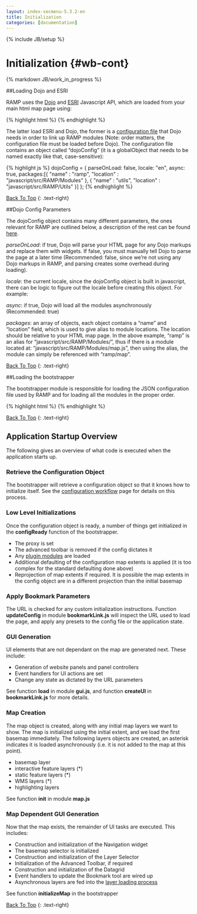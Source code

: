 ```yaml
---
layout: index-secmenu-5.3.2-en
title: Initialization
categories: [documentation]
---
```

{% include JB/setup %}

<a name="top" />

# Initialization {#wb-cont}

{% markdown JB/work_in_progress %}

<div class="toc"></div>

##Loading Dojo and ESRI

RAMP uses the [Dojo](http://dojotoolkit.org/) and [ESRI](https://developers.arcgis.com/javascript/) Javascript API, which are loaded from your main html map page using:

{% highlight html %}
	<script type="text/javascript" src="./javascript/src/RAMP/RAMP-starter.js"></script>
	<script src="http://js.arcgis.com/3.8/" type="text/javascript"></script>
{% endhighlight %}

The latter load ESRI and Dojo, the former is a [configuration file](http://dojotoolkit.org/reference-guide/1.9/dojo/_base/config.html) that Dojo needs in order to link up RAMP modules (Note: order matters, the configuration file must be loaded before Dojo). The configuration file contains an object called “dojoConfig” (it is a globalObject that needs to be named exactly like that, case-sensitive):

{% highlight js %}
	dojoConfig = {
		parseOnLoad: false,
		locale: "en",
		async: true,
		packages:[{
			"name" : "ramp",
			"location" : "javascript/src/RAMP/Modules"
		},
		{
			"name" : "utils",
			"location" : "javascript/src/RAMP/Utils"
		}]
	};
{% endhighlight %}

[Back To Top](#top)
{: .text-right}

##Dojo Config Parameters

The dojoConfig object contains many different parameters, the ones relevant for RAMP are outlined below, a description of the rest can be found [here](http://dojotoolkit.org/reference-guide/1.9/dojo/_base/config.html).

_parseOnLoad_: if true, Dojo will parse your HTML page for any Dojo markups and replace them with widgets. If false, you must manually tell Dojo to parse the page at a later time (Recommended: false, since we’re not using any Dojo markups in RAMP, and parsing creates some overhead during loading).

_locale_: the current locale, since the dojoConfig object is built in javascript, there can be logic to figure out the locale before creating this object. For example:

_async_: if true, Dojo will load all the modules asynchronously (Recommended: true)

_packages_: an array of objects, each object contains a “name” and “location” field, which is used to give alias to module locations. The location should be relative to your HTML map page. In the above example, “ramp” is an alias for “javascript/src/RAMP/Modules/”, thus if there is a module located at: “javascript/src/RAMP/Modules/map.js”, then using the alias, the module can simply be referenced with “ramp/map”.

[Back To Top](#top)
{: .text-right}

##Loading the bootstrapper

The bootstrapper module is responsible for loading the JSON configuration file used by RAMP and for loading all the modules in the proper order.

{% highlight html %}
	<script type="text/javascript" src="./javascript/src/RAMP/bootstrapper.js"></script>
{% endhighlight %}

[Back To Top](#top)
{: .text-right}

## Application Startup Overview

The following gives an overview of what code is executed when the application starts up.

### Retrieve the Configuration Object

The bootstrapper will retrieve a configuration object so that it knows how to initialize itself.  See the [configuration workflow](configuration-flow-en.html) page for details on this process.

### Low Level Initializations

Once the configuration object is ready, a number of things get initialized in the __configReady__ function of the bootstrapper.

* The proxy is set
* The advanced toolbar is removed if the config dictates it
* Any [plugin modules](wms-support-en.html#plugin) are loaded
* Additional defaulting of the configuration map extents is applied (it is too complex for the standard defaulting done above)
* Reprojection of map extents if required.  It is possible the map extents in the config object are in a different projection than the initial basemap

### Apply Bookmark Parameters

The URL is checked for any custom initialization instructions.  Function __updateConfig__ in module __bookmarkLink.js__ will inspect the URL used to load the page, and apply any presets to the config file or the application state.

### GUI Generation

UI elements that are not dependant on the map are generated next.  These include:

* Generation of website panels and panel controllers
* Event handlers for UI actions are set
* Change any state as dictated by the URL parameters

See function __load__ in module __gui.js__, and function __createUI__ in __bookmarkLink.js__ for more details. 

### Map Creation

The map object is created, along with any initial map layers we want to show.  The map is initialized using the initial extent, and we load the first basemap immediately.  The following layers objects are created, an asterisk indicates it is loaded asynchronously (i.e. it is not added to the map at this point).

* basemap layer
* interactive feature layers (*)
* static feature layers (*)
* WMS layers (*)
* highlighting layers

See function __init__ in module __map.js__

### Map Dependent GUI Generation

Now that the map exists, the remainder of UI tasks are executed.  This includes:

* Construction and initialization of the Navigation widget
* The basemap selector is initialized
* Construction and initialization of the Layer Selector
* Initialization of the Advanced Toolbar, if required
* Construction and initialization of the Datagrid
* Event handlers to update the Bookmark tool are wired up
* Asynchronous layers are fed into the [layer loading process](layer-load-en.html)

See function __initializeMap__ in the bootstrapper

[Back To Top](#top)
{: .text-right}


